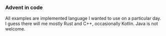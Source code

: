 ### Advent in code

All examples are implemented language I wanted to use on a particular day. I guess there will me mostly Rust and C++, occasionally Kotlin. Java is not welcome.

